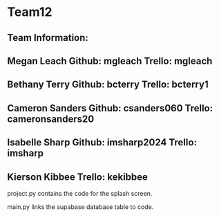 # Team12
Team Information:
-------------------------
Megan Leach
Github: mgleach
Trello: mgleach
-------------------------
Bethany Terry
Github: bcterry
Trello: bcterry1
-------------------------
Cameron Sanders
Github: csanders060
Trello: cameronsanders20
-------------------------
Isabelle Sharp
Github: imsharp2024
Trello: imsharp
-------------------------
Kierson Kibbee
Trello: kekibbee
-------------------------

project.py contains the code for the splash screen.

main.py links the supabase database table to code.
